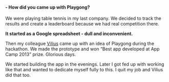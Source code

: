 #### - How did you came up with Playgong?

We were playing table tennis in my last company. We decided to track
the results and create a leaderboard because we had real competition there.

<b>It started as a Google spreadsheet - dull and inconvenient.</b>

Then my colleague
<a href='https://twitter.com/viliusk' target='_blank'>Vilius</a>
came up with an idea of Playgong during the hackathon.
We made the prototype and won “Best app developed at App Camp 2013”
prize. Glorious days.

We started building the app in the evenings. Later I got fed
up with working like that and wanted to dedicate myself fully to
this. I quit my job and Vilius did that too.
